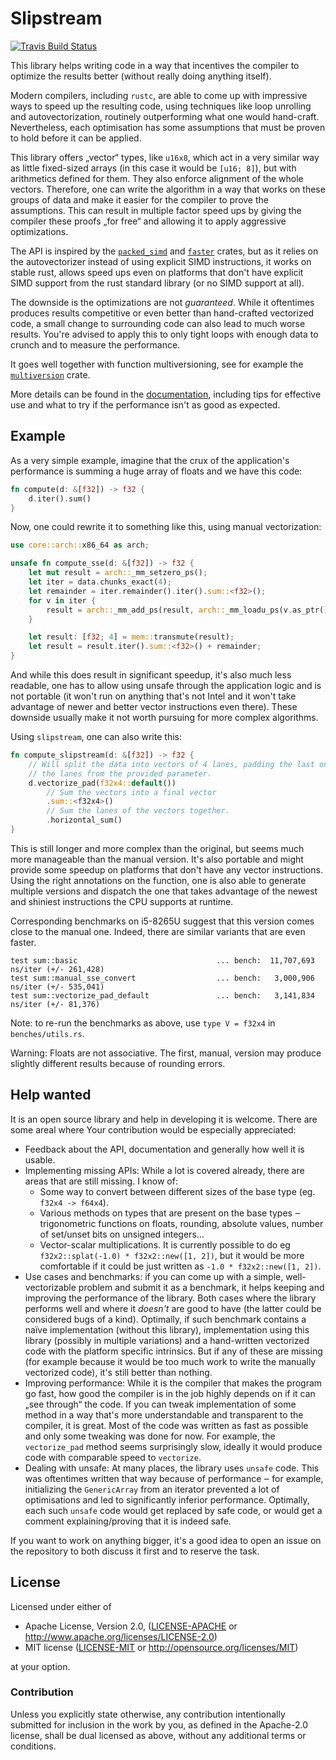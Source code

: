 # Slipstream

[![Travis Build Status](https://api.travis-ci.org/vorner/slipstream.png?branch=master)](https://travis-ci.org/vorner/slipstream)

This library helps writing code in a way that incentives the compiler to
optimize the results better (without really doing anything itself).

Modern compilers, including `rustc`, are able to come up with impressive ways to
speed up the resulting code, using techniques like loop unrolling and
autovectorization, routinely outperforming what one would hand-craft.
Nevertheless, each optimisation has some assumptions that must be proven to hold
before it can be applied.

This library offers „vector“ types, like `u16x8`, which act in a very similar
way as little fixed-sized arrays (in this case it would be `[u16; 8]`), but with
arithmetics defined for them. They also enforce alignment of the whole vectors.
Therefore, one can write the algorithm in a way that works on these groups of
data and make it easier for the compiler to prove the assumptions. This can
result in multiple factor speed ups by giving the compiler these proofs „for
free“ and allowing it to apply aggressive optimizations.

The API is inspired by the [`packed_simd`] and [`faster`] crates, but as it
relies on the autovectorizer instead of using explicit SIMD instructions, it
works on stable rust, allows speed ups even on platforms that don't have
explicit SIMD support from the rust standard library (or no SIMD support at
all).

The downside is the optimizations are not *guaranteed*. While it oftentimes
produces results competitive or even better than hand-crafted vectorized code,
a small change to surrounding code can also lead to much worse results.  You're
advised to apply this to only tight loops with enough data to crunch and to
measure the performance.

It goes well together with function multiversioning, see for example the
[`multiversion`] crate.

More details can be found in the [documentation], including tips for effective
use and what to try if the performance isn't as good as expected.

## Example

As a very simple example, imagine that the crux of the application's performance
is summing a huge array of floats and we have this code:

```rust
fn compute(d: &[f32]) -> f32 {
    d.iter().sum()
}
```

Now, one could rewrite it to something like this, using manual vectorization:

```rust
use core::arch::x86_64 as arch;

unsafe fn compute_sse(d: &[f32]) -> f32 {
    let mut result = arch::_mm_setzero_ps();
    let iter = data.chunks_exact(4);
    let remainder = iter.remainder().iter().sum::<f32>();
    for v in iter {
        result = arch::_mm_add_ps(result, arch::_mm_loadu_ps(v.as_ptr()));
    }

    let result: [f32; 4] = mem::transmute(result);
    let result = result.iter().sum::<f32>() + remainder;
}
```

And while this does result in significant speedup, it's also much less readable,
one has to allow using unsafe through the application logic and is not portable
(it won't run on anything that's not Intel and it won't take advantage of newer
and better vector instructions even there). These downside usually make it not
worth pursuing for more complex algorithms.

Using `slipstream`, one can also write this:

```rust
fn compute_slipstream(d: &[f32]) -> f32 {
    // Will split the data into vectors of 4 lanes, padding the last one with
    // the lanes from the provided parameter.
    d.vectorize_pad(f32x4::default())
        // Sum the vectors into a final vector
        .sum::<f32x4>()
        // Sum the lanes of the vectors together.
        .horizontal_sum()
}
```

This is still longer and more complex than the original, but seems much more
manageable than the manual version. It's also portable and might provide some
speedup on platforms that don't have any vector instructions. Using the right
annotations on the function, one is also able to generate multiple versions and
dispatch the one that takes advantage of the newest and shiniest instructions
the CPU supports at runtime.

Corresponding benchmarks on i5-8265U suggest that this version comes close to
the manual one. Indeed, there are similar variants that are even faster.

```
test sum::basic                               ... bench:  11,707,693 ns/iter (+/- 261,428)
test sum::manual_sse_convert                  ... bench:   3,000,906 ns/iter (+/- 535,041)
test sum::vectorize_pad_default               ... bench:   3,141,834 ns/iter (+/- 81,376)
```

Note: to re-run the benchmarks as above, use `type V = f32x4` in
`benches/utils.rs`.

Warning: Floats are not associative. The first, manual, version may produce
slightly different results because of rounding errors.

## Help wanted

It is an open source library and help in developing it is welcome. There are
some areal where Your contribution would be especially appreciated:

* Feedback about the API, documentation and generally how well it is usable.
* Implementing missing APIs: While a lot is covered already, there are areas
  that are still missing. I know of:
  - Some way to convert between different sizes of the base type (eg. `f32x4 ->
    f64x4`).
  - Various methods on types that are present on the base types ‒ trigonometric
    functions on floats, rounding, absolute values, number of set/unset bits on
    unsigned integers...
  - Vector-scalar multiplications. It is currently possible to do eg
    `f32x2::splat(-1.0) * f32x2::new([1, 2])`, but it would be more comfortable
    if it could be just written as `-1.0 * f32x2::new([1, 2])`.
* Use cases and benchmarks: if you can come up with a simple, well-vectorizable
  problem and submit it as a benchmark, it helps keeping and improving the
  performance of the library. Both cases where the library performs well and
  where it *doesn't* are good to have (the latter could be considered bugs of a
  kind). Optimally, if such benchmark contains a naïve implementation (without
  this library), implementation using this library (possibly in multiple
  variations) and a hand-written vectorized code with the platform specific
  intrinsics. But if any of these are missing (for example because it would be
  too much work to write the manually vectorized code), it's still better than
  nothing.
* Improving performance: While it is the compiler that makes the program go
  fast, how good the compiler is in the job highly depends on if it can „see
  through“ the code. If you can tweak implementation of some method in a way
  that's more understandable and transparent to the compiler, it is great. Most
  of the code was written as fast as possible and only some tweaking was done
  for now. For example, the `vectorize_pad` method seems surprisingly slow,
  ideally it would produce code with comparable speed to `vectorize`.
* Dealing with unsafe: At many places, the library uses `unsafe` code. This was
  oftentimes written that way because of performance ‒ for example, initializing
  the `GenericArray` from an iterator prevented a lot of optimisations and led
  to significantly inferior performance. Optimally, each such `unsafe` code
  would get replaced by safe code, or would get a comment explaining/proving
  that it is indeed safe.

If you want to work on anything bigger, it's a good idea to open an issue on the
repository to both discuss it first and to reserve the task.

## License

Licensed under either of

 * Apache License, Version 2.0, ([LICENSE-APACHE](LICENSE-APACHE) or http://www.apache.org/licenses/LICENSE-2.0)
 * MIT license ([LICENSE-MIT](LICENSE-MIT) or http://opensource.org/licenses/MIT)

at your option.

### Contribution

Unless you explicitly state otherwise, any contribution intentionally
submitted for inclusion in the work by you, as defined in the Apache-2.0
license, shall be dual licensed as above, without any additional terms
or conditions.

[`packed_simd`]: https://crates.io/crates/packed_simd
[`faster`]: https://crates.io/crates/faster
[`multiversion`]: https://crates.io/crates/multiversion
[documentation]: https://docs.rs/slipstream

